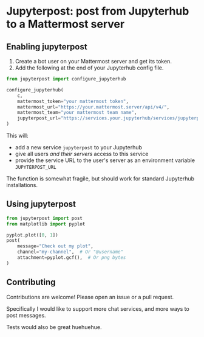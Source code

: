 # Jupyterpost: post from Jupyterhub to a Mattermost server

## Enabling jupyterpost

1. Create a bot user on your Mattermost server and get its token.
2. Add the following at the end of your Jupyterhub config file.

```python
from jupyterpost import configure_jupyterhub

configure_jupyterhub(
    c,
    mattermost_token="your mattermost token",
    mattermost_url="https://your.mattermost.server/api/v4/",
    mattermost_team="your mattermost team name",
    jupyterpost_url="https://services.your.jupyterhub/services/jupyterpost",
)
```
This will:

* add a new service `jupyterpost` to your Jupyterhub
* give all users *and their servers* access to this service
* provide the service URL to the user's server as an environment variable `JUPYTERPOST_URL`

The function is somewhat fragile, but should work for standard Jupyterhub installations.

## Using jupyterpost

```python
from jupyterpost import post
from matplotlib import pyplot

pyplot.plot([0, 1])
post(
    message="Check out my plot",
    channel="my-channel",  # Or "@username"
    attachment=pyplot.gcf(),  # Or png bytes
)
```

## Contributing

Contributions are welcome! Please open an issue or a pull request.

Specifically I would like to support more chat services, and more ways to post messages.

Tests would also be great huehuehue.
